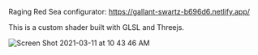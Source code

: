 Raging Red Sea configurator: https://gallant-swartz-b696d6.netlify.app/

This is a custom shader built with GLSL and Threejs.

![Screen Shot 2021-03-11 at 10 43 46 AM](https://user-images.githubusercontent.com/27746994/110837909-af03eb00-8256-11eb-825b-d8d894f09cea.png)
